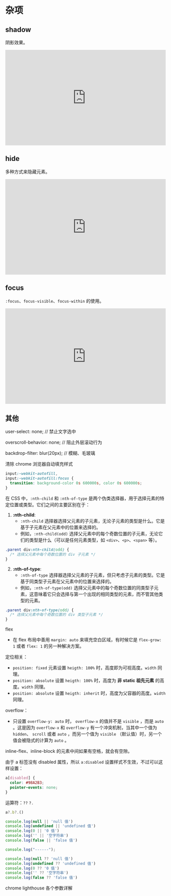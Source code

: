 # 杂项

## shadow

阴影效果。

<iframe height="300" style="width: 100%;" scrolling="no" title="shadow" src="https://codepen.io/vfanlee/embed/preview/gOQPOwJ?default-tab=html%2Cresult" frameborder="no" loading="lazy" allowtransparency="true" allowfullscreen="true">
  See the Pen <a href="https://codepen.io/vfanlee/pen/gOQPOwJ">
  shadow</a> by Vfan Lee (<a href="https://codepen.io/vfanlee">@vfanlee</a>)
  on <a href="https://codepen.io">CodePen</a>.
</iframe>

## hide

多种方式来隐藏元素。

<iframe height="300" style="width: 100%;" scrolling="no" title="hide" src="https://codepen.io/vfanlee/embed/preview/ZEmKgyP?default-tab=html%2Cresult" frameborder="no" loading="lazy" allowtransparency="true" allowfullscreen="true">
  See the Pen <a href="https://codepen.io/vfanlee/pen/ZEmKgyP">
  hide</a> by Vfan Lee (<a href="https://codepen.io/vfanlee">@vfanlee</a>)
  on <a href="https://codepen.io">CodePen</a>.
</iframe>

## focus

`:focus`、`focus-visible`、`focus-within` 的使用。

<iframe height="300" style="width: 100%;" scrolling="no" title="focus" src="https://codepen.io/vfanlee/embed/preview/WNYjqwG?default-tab=html%2Cresult" frameborder="no" loading="lazy" allowtransparency="true" allowfullscreen="true">
  See the Pen <a href="https://codepen.io/vfanlee/pen/WNYjqwG">
  focus</a> by Vfan Lee (<a href="https://codepen.io/vfanlee">@vfanlee</a>)
  on <a href="https://codepen.io">CodePen</a>.
</iframe>

## 其他

user-select: none; // 禁止文字选中

overscroll-behavior: none; // 阻止外层滚动行为

backdrop-filter: blur(20px); // 模糊、毛玻璃

清除 chrome 浏览器自动填充样式

```css
input:-webkit-autofill,
input:-webkit-autofill:focus {
  transition: background-color 0s 600000s, color 0s 600000s;
}
```

在 CSS 中，`:nth-child` 和 `:nth-of-type` 是两个伪类选择器，用于选择元素的特定位置或类型。它们之间的主要区别在于：

1. **:nth-child**:
   - `:nth-child` 选择器选择父元素的子元素，无论子元素的类型是什么。它是基于子元素在父元素中的位置来选择的。
   - 例如，`:nth-child(odd)` 选择父元素中的每个奇数位置的子元素，无论它们的类型是什么（可以是任何元素类型，如 `<div>`、`<p>`、`<span>` 等）。

```css
.parent div:nth-child(odd) {
  /* 选择父元素中每个奇数位置的 div 子元素 */
}
```

2. **:nth-of-type**:
   - `:nth-of-type` 选择器选择父元素的子元素，但只考虑子元素的类型。它是基于同类型子元素在父元素中的位置来选择的。
   - 例如，`:nth-of-type(odd)` 选择父元素中的每个奇数位置的同类型子元素，这意味着它只会选择与第一个出现的相同类型的元素，而不管其他类型的元素。

```css
.parent div:nth-of-type(odd) {
  /* 选择父元素中每个奇数位置的 div 类型子元素 */
}
```

flex

- 在 flex 布局中善用 `margin: auto` 来填充空白区域，有时候它是 `flex-grow: 1` 或者 `flex: 1` 的另一种解决方案。

定位相关：

- `position: fixed` 元素设置 `heigth: 100%` 时，高度即为可视高度。`width` 同理。
- `position: absolute` 设置 `heigth: 100%` 时，高度为 **非 static 祖先元素** 的高度。`width` 同理。
- `position: absolute` 设置 `heigth: inherit` 时，高度为父容器的高度。`width` 同理。

overflow：

- 只设置 `overflow-y: auto` 时， `overflow-x` 的值并不是 `visible` ，而是 `auto` 。这是因为 `overflow-x` 和 `overflow-y` 有一个冲突机制，当其中一个值为 `hidden`、 `scroll` 或者 `auto` ，而另一个值为 `visible` （默认值）时，另一个值会被隐式的计算为 `auto` 。

inline-flex、inline-block 的元素中间如果有空格，就会有空隙。

由于 a 标签没有 disabled 属性，所以 `a:disabled` 设置样式不生效，不过可以这样设置：

```css
a[disabled] {
  color: #98A2B3;
  pointer-events: none;
}
```

运算符：`??` `?.`

```js
a?.b?.()
```

```js
console.log(null || 'null 值')
console.log(undefined || 'undefined 值')
console.log(0 || '0 值')
console.log('' || '空字符串')
console.log(false || 'false 值')

console.log("------");

console.log(null ?? 'null 值')
console.log(undefined ?? 'undefined 值')
console.log(0 ?? '0 值')
console.log('' ?? '空字符串')
console.log(false ?? 'false 值')
```

chrome lighthouse 各个参数详解
